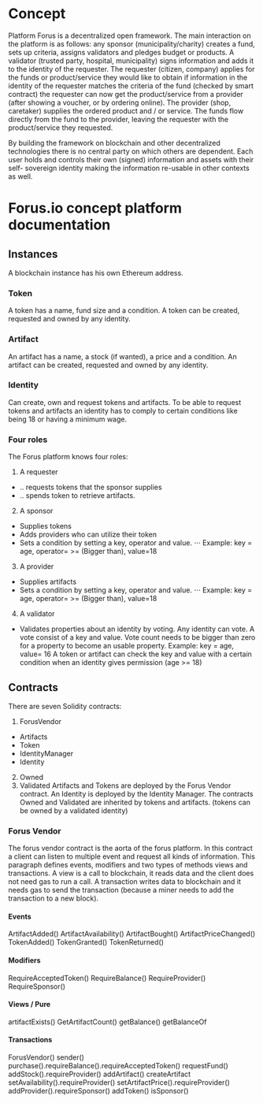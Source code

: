 # Concept

Platform Forus is a decentralized open framework. The main interaction on the platform is as follows: any sponsor (municipality/charity) creates a fund, sets up criteria, assigns validators and pledges budget or products. A validator (trusted party, hospital, municipality) signs information and adds it to the identity of the requester. The requester (citizen, company) applies for the funds or product/service they would like to obtain if information in the identity of the requester matches the criteria of the fund (checked by smart contract) the requester can now get the product/service from a provider (after showing a voucher, or by ordering online). The provider (shop, caretaker) supplies the ordered product and / or service. The funds flow directly from the fund to the provider, leaving the requester with the product/service they requested.

By building the framework on blockchain and other decentralized technologies there is no central party on which others are dependent. Each user holds and controls their own (signed) information and assets with their self- sovereign identity making the information re-usable in other contexts as well.

# Forus.io concept platform documentation

## Instances
A blockchain instance has his own Ethereum address. 
### Token 
A token has a name, fund size and a condition. A token can be created, requested and owned by any identity.
### Artifact
An artifact has a name, a stock (if wanted), a price and a condition.  An artifact can be created, requested and owned by any identity.
### Identity
Can create, own and request tokens and artifacts. To be able to request tokens and artifacts an identity has to comply to certain conditions like being 18 or having a minimum wage.
### Four roles
The Forus platform knows four roles:
1.	A requester
- 	.. requests tokens that the sponsor supplies
- 	.. spends token to retrieve artifacts.
2.	A sponsor
- 	Supplies tokens
- 	Adds providers who can utilize their token
- 	Sets a condition by setting a key, operator and value. 
  ⋅⋅⋅ Example: key = age, operator= >= (Bigger than), value=18
3.	A provider
-	Supplies artifacts
-	Sets a condition by setting a key, operator and value.
⋅⋅⋅	Example: key = age, operator= >= (Bigger than), value=18
4.	A validator
-	Validates properties about an identity by voting.
Any identity can vote. A vote consist of a key and value. Vote count needs to be bigger than zero for a property to become an usable property.
Example: key = age, value= 16
A token or artifact can check the key and value with a certain condition when an identity gives permission (age >= 18)
## Contracts
There are seven Solidity contracts:
1.	ForusVendor
- Artifacts
-	Token
- IdentityManager
-	Identity
2.	Owned
3.	Validated
Artifacts and Tokens are deployed by the Forus Vendor contract. An Identity is deployed by the Identity Manager. The contracts Owned and Validated are inherited by tokens and artifacts. (tokens can be owned by a validated identity)
### Forus Vendor
The forus vendor contract is the aorta of the forus platform. In this contract a client can listen to multiple event and request all kinds of information. This paragraph defines events, modifiers and two types of methods views and transactions. A view is a call to blockchain, it reads data and the client does not need gas to run a call. A transaction writes data to blockchain and it needs gas to send the transaction (because a miner needs to add the transaction to a new block).
#### Events
ArtifactAdded()
ArtifactAvailability()
ArtifactBought()
ArtifactPriceChanged()
TokenAdded()
TokenGranted()
TokenReturned()
#### Modifiers
RequireAcceptedToken()
RequireBalance()
RequireProvider()
RequireSponsor()
#### Views / Pure
artifactExists()
GetArtifactCount()
getBalance()
getBalanceOf
#### Transactions
ForusVendor()
sender()
purchase().requireBalance().requireAcceptedToken()
requestFund()
addStock().requireProvider()
addArtifact()
createArtifact
setAvailability().requireProvider()
setArtifactPrice().requireProvider()
addProvider().requireSponsor()
addToken()
isSponsor()
